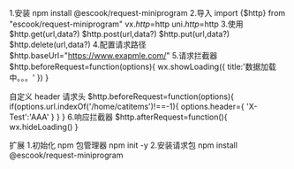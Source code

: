 1.安装 npm install @escook/request-miniprogram
2.导入
import {$http} from "escook/request-miniprogram"
vx.$http=$http
uni.$http=$http
3.使用
$http.get(url,data?)
$http.post(url,data?)
$http.put(url,data?)
$http.delete(url,data?)
4.配置请求路径
$http.baseUrl="https://www.exapmle.com/"
5.请求拦截器
$http.beforeRequest=function(options){
  wx.showLoading({
    title:'数据加载中。。。'
  })
}

自定义 header 请求头
$http.beforeRequest=function(options){
  if(options.url.indexOf('/home/catitems')!==-1){
    options.header={
      'X-Test':'AAA'
    }
  }
}
6.响应拦截器
$http.afterRequest=function(){
  wx.hideLoading()
}


扩展
1.初始化 npm 包管理器
npm init -y
2.安装请求包
npm install @escook/request-miniprogram




